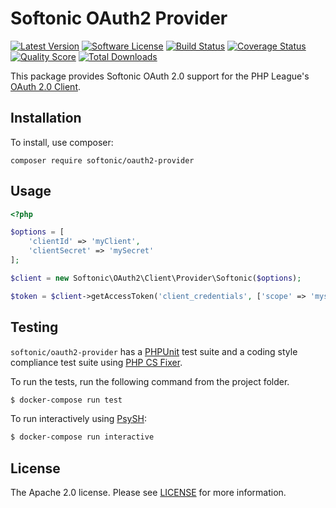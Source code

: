 Softonic OAuth2 Provider
=====

[![Latest Version](https://img.shields.io/github/release/softonic/oauth2-provider.svg?style=flat-square)](https://github.com/softonic/oauth2-provider/releases)
[![Software License](https://img.shields.io/badge/license-Apache%202.0-blue.svg?style=flat-square)](LICENSE.md)
[![Build Status](https://img.shields.io/travis/softonic/oauth2-provider/master.svg?style=flat-square)](https://travis-ci.org/softonic/oauth2-provider)
[![Coverage Status](https://img.shields.io/scrutinizer/coverage/g/softonic/oauth2-provider.svg?style=flat-square)](https://scrutinizer-ci.com/g/softonic/oauth2-provider/code-structure)
[![Quality Score](https://img.shields.io/scrutinizer/g/softonic/oauth2-provider.svg?style=flat-square)](https://scrutinizer-ci.com/g/softonic/oauth2-provider)
[![Total Downloads](https://img.shields.io/packagist/dt/softonic/oauth2-provider.svg?style=flat-square)](https://packagist.org/packages/softonic/oauth2-provider)

This package provides Softonic OAuth 2.0 support for the PHP League's [OAuth 2.0 Client](https://github.com/thephpleague/oauth2-client).

Installation
-------

To install, use composer:

```
composer require softonic/oauth2-provider
```

Usage
-------

``` php
<?php

$options = [
    'clientId' => 'myClient',
    'clientSecret' => 'mySecret'
];

$client = new Softonic\OAuth2\Client\Provider\Softonic($options);

$token = $client->getAccessToken('client_credentials', ['scope' => 'myscope']);
```


Testing
-------

`softonic/oauth2-provider` has a [PHPUnit](https://phpunit.de) test suite and a coding style compliance test suite using [PHP CS Fixer](http://cs.sensiolabs.org/).

To run the tests, run the following command from the project folder.

``` bash
$ docker-compose run test
```

To run interactively using [PsySH](http://psysh.org/):
``` bash
$ docker-compose run interactive
```

License
-------

The Apache 2.0 license. Please see [LICENSE](LICENSE) for more information.

[PSR-2]: http://www.php-fig.org/psr/psr-2/
[PSR-4]: http://www.php-fig.org/psr/psr-4/

